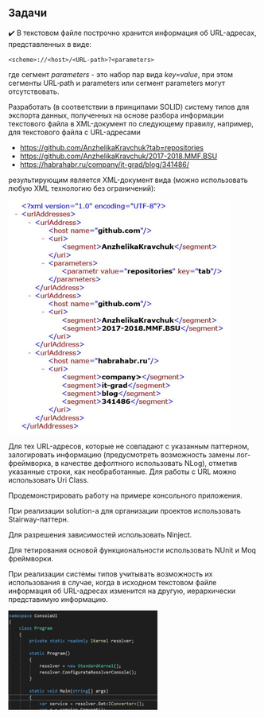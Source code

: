 ## Задачи
:heavy_check_mark: В текстовом файле построчно хранится информация об URL-адресах, представленных в виде:
```
<scheme>://<host>/<URL-path>?<parameters>

```
где сегмент *parameters* - это набор пар вида *key=value*, при этом сегменты URL‐path и parameters или сегмент parameters могут отсутствовать. 

Разработать (в соответствии в принципами SOLID) систему типов для экспорта данных, полученных на основе разбора информации текстового файла в XML-документ по следующему правилу, например, для текстового файла с URL-адресами

* https://github.com/AnzhelikaKravchuk?tab=repositories
* https://github.com/AnzhelikaKravchuk/2017-2018.MMF.BSU
* https://habrahabr.ru/company/it-grad/blog/341486/

результирующим является XML-документ вида (можно использовать любую XML технологию без ограничений):

![](img.jpg)

Для тех URL-адресов, которые не совпадают с указанным паттерном, залогировать информацию (предусмотреть возможность замены лог-фреймворка, в качестве дефолтного использовать NLog), отметив указанные строки, как необработанные. Для работы с URL можно использовать Uri Class.

Продемонстрировать работу на примере консольного приложения.

При реализации solution-а для организации проектов использовать Stairway-паттерн.

Для разрешения зависимостей использовать Ninject.

Для тетирования основой функциональности использовать NUnit и Moq фреймворки.

При реализации системы типов учитывать возможность их использования в случае, когда в исходном текстовом файле информация об URL-адресах изменится на другую, иерархически представимую информацию.

<img src="program.gif" height="200" width="300">
